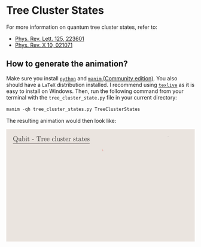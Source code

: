 # Tree Cluster States
For more information on quantum tree cluster states, refer to:
* [Phys. Rev. Lett. 125, 223601](https://doi.org/10.1103/PhysRevLett.125.223601)
* [Phys. Rev. X 10, 021071](https://doi.org/10.1103/PhysRevX.10.021071)

## How to generate the animation?
Make sure you install [`python`](https://python.org) and [`manim` (Community edition)](https://docs.manim.community/). You also should have a `LaTeX` distribution installed. I recommend using [`texlive`](https://www.tug.org/texlive/) as it is easy to install on Windows. Then, run the following command from your terminal with the `tree_cluster_state.py` file in your current directory:
```python
manim -qh tree_cluster_states.py TreeClusterStates
```
The resulting animation would then look like:

<img src="https://github.com/bernwo/tree-cluster-states-manim/blob/main/assets/TreeClusterStates.gif" height="300">
